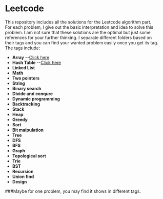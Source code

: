 # Leetcode
This repository includes all the solutions for the Leetcode algorithm part. For each problem, I give out the basic interpretation and idea to solve this problem. I am not sure that these solutions are the optimal but just some references for your further thinking. I separate different folders based on their tags and you can find your wanted problem easily once you get its tag. The tags include:

- **Array**  --<a href="https://github.com/smartYi/Leetcode/tree/master/array">Click here</a>
- **Hash Table** --<a href="https://github.com/smartYi/Leetcode/tree/master/hashtable">Click here</a>
- **Linked List**
- **Math**
- **Two pointers**
- **String**
- **Binary search**
- **Divide and conqure**
- **Dynamic programming**
- **Backtracking**
- **Stack**
- **Heap**
- **Greedy**
- **Sort**
- **Bit maipulation**
- **Tree**
- **DFS**
- **BFS**
- **Graph**
- **Topological sort**
- **Trie**
- **BST**
- **Recursion**
- **Union find**
- **Design**

###Maybe for one problem, you may find it shows in different tags.